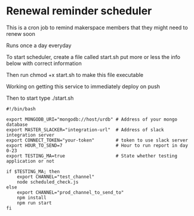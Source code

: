 # Renewal reminder scheduler

This is a cron job to remind makerspace members that they might need to renew soon

Runs once a day everyday

To start scheduler, create a file called start.sh put more or less the info below with correct information

Then run chmod +x start.sh to make this file executable

Working on getting this service to immediately deploy on push

Then to start type ./start.sh

    #!/bin/bash

    export MONGODB_URI="mongodb://host/urdb" # Address of your mongo database
    export MASTER_SLACKER="integration-url"  # Address of slack integration server
    export CONNECT_TOKEN="your-token"        # token to use slack server
    export HOUR_TO_SEND=7                    # Hour to run report in day 0-23
    export TESTING_MA=true                   # State whether testing application or not

    if $TESTING_MA; then
        export CHANNEL="test_channel"
        node scheduled_check.js
    else
        export CHANNEL="prod_channel_to_send_to"
        npm install
        npm run start
    fi
